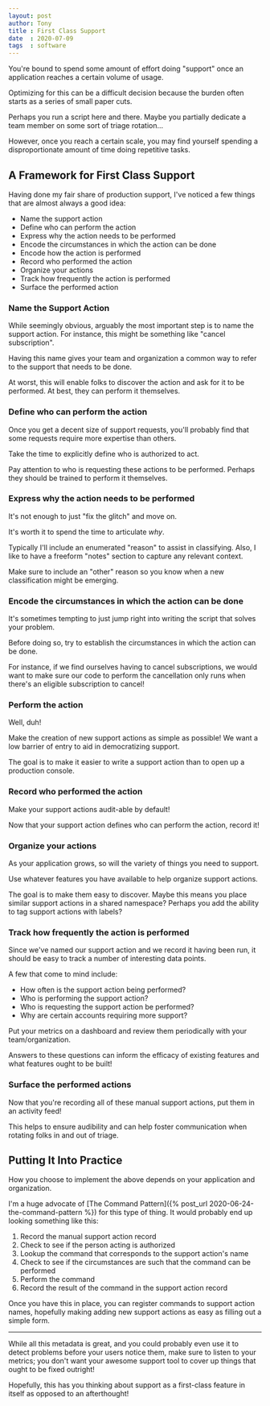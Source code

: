 ```yaml
---
layout: post
author: Tony
title : First Class Support
date  : 2020-07-09
tags  : software
---
```


You're bound to spend some amount of effort doing "support" once an application reaches a certain volume of usage.

Optimizing for this can be a difficult decision because the burden often starts as a series of small paper cuts.

Perhaps you run a script here and there.
Maybe you partially dedicate a team member on some sort of triage rotation...

However, once you reach a certain scale, you may find yourself spending a disproportionate amount of time doing repetitive tasks.

## A Framework for First Class Support

Having done my fair share of production support, I've noticed a few things that are almost always a good idea:

* Name the support action
* Define who can perform the action
* Express why the action needs to be performed
* Encode the circumstances in which the action can be done
* Encode how the action is performed
* Record who performed the action
* Organize your actions
* Track how frequently the action is performed
* Surface the performed action

### Name the Support Action

While seemingly obvious, arguably the most important step is to name the support action.
For instance, this might be something like "cancel subscription".

Having this name gives your team and organization a common way to refer to the support that needs to be done.

At worst, this will enable folks to discover the action and ask for it to be performed.
At best, they can perform it themselves.

### Define who can perform the action

Once you get a decent size of support requests, you'll probably find that some requests require more expertise than others.

Take the time to explicitly define who is authorized to act.

Pay attention to who is requesting these actions to be performed.
Perhaps they should be trained to perform it themselves.

### Express why the action needs to be performed

It's not enough to just "fix the glitch" and move on.

It's worth it to spend the time to articulate _why_.

Typically I'll include an enumerated "reason" to assist in classifying.
Also, I like to have a freeform "notes" section to capture any relevant context.

Make sure to include an "other" reason so you know when a new classification might be emerging.

### Encode the circumstances in which the action can be done

It's sometimes tempting to just jump right into writing the script that solves your problem.

Before doing so, try to establish the circumstances in which the action can be done.

For instance, if we find ourselves having to cancel subscriptions, we would want to make sure our code to perform the cancellation only runs when there's an eligible subscription to cancel!

### Perform the action

Well, duh!

Make the creation of new support actions as simple as possible!
We want a low barrier of entry to aid in democratizing support.

The goal is to make it easier to write a support action than to open up a production console.

### Record who performed the action

Make your support actions audit-able by default!

Now that your support action defines who can perform the action, record it!

### Organize your actions

As your application grows, so will the variety of things you need to support.

Use whatever features you have available to help organize support actions.

The goal is to make them easy to discover.
Maybe this means you place similar support actions in a shared namespace? Perhaps you add the ability to tag support actions with labels?

### Track how frequently the action is performed

Since we've named our support action and we record it having been run, it should be easy to track a number of interesting data points.

A few that come to mind include:

* How often is the support action being performed?
* Who is performing the support action?
* Who is requesting the support action be performed?
* Why are certain accounts requiring more support?

Put your metrics on a dashboard and review them periodically with your team/organization.

Answers to these questions can inform the efficacy of existing features and what features ought to be built!

### Surface the performed actions

Now that you're recording all of these manual support actions, put them in an activity feed!

This helps to ensure audibility and can help foster communication when rotating folks in and out of triage.

## Putting It Into Practice

How you choose to implement the above depends on your application and organization.

I'm a huge advocate of [The Command Pattern]({% post_url 2020-06-24-the-command-pattern %}) for this type of thing. 
It would probably end up looking something like this:

1. Record the manual support action record
1. Check to see if the person acting is authorized
1. Lookup the command that corresponds to the support action's name
1. Check to see if the circumstances are such that the command can be performed
1. Perform the command
1. Record the result of the command in the support action record

Once you have this in place, you can register commands to support action names, hopefully making adding new support actions as easy as filling out a simple form.

---

While all this metadata is great, and you could probably even use it to detect problems before your users notice them, make sure to listen to your metrics; you don't want your awesome support tool to cover up things that ought to be fixed outright!

Hopefully, this has you thinking about support as a first-class feature in itself as opposed to an afterthought!
